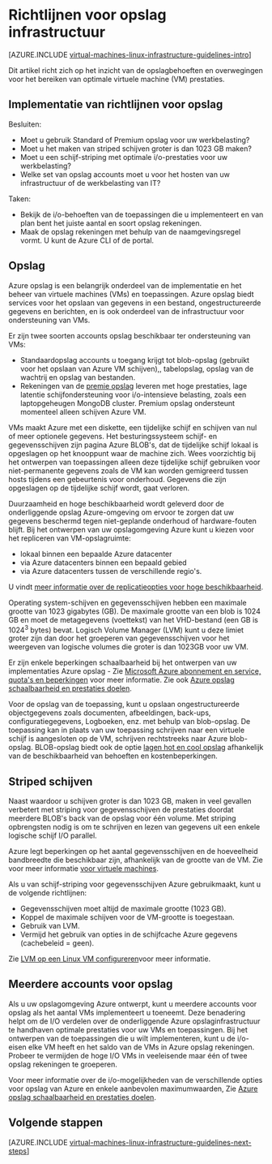 <properties
    pageTitle="Richtlijnen voor opslag oplossingen | Microsoft Azure"
    description="Informatie over de belangrijkste richtlijnen voor ontwerp en implementatie voor de implementatie van opslagoplossingen in Azure infrastructuurservices."
    documentationCenter=""
    services="virtual-machines-linux"
    authors="iainfoulds"
    manager="timlt"
    editor=""
    tags="azure-resource-manager"/>

<tags
    ms.service="virtual-machines-linux"
    ms.workload="infrastructure-services"
    ms.tgt_pltfrm="vm-linux"
    ms.devlang="na"
    ms.topic="article"
    ms.date="09/08/2016"
    ms.author="iainfou"/>

# <a name="storage-infrastructure-guidelines"></a>Richtlijnen voor opslag infrastructuur

[AZURE.INCLUDE [virtual-machines-linux-infrastructure-guidelines-intro](../../includes/virtual-machines-linux-infrastructure-guidelines-intro.md)] 

Dit artikel richt zich op het inzicht van de opslagbehoeften en overwegingen voor het bereiken van optimale virtuele machine (VM) prestaties.


## <a name="implementation-guidelines-for-storage"></a>Implementatie van richtlijnen voor opslag

Besluiten:

- Moet u gebruik Standard of Premium opslag voor uw werkbelasting?
- Moet u het maken van striped schijven groter is dan 1023 GB maken?
- Moet u een schijf-striping met optimale i/o-prestaties voor uw werkbelasting?
- Welke set van opslag accounts moet u voor het hosten van uw infrastructuur of de werkbelasting van IT?

Taken:

- Bekijk de i/o-behoeften van de toepassingen die u implementeert en van plan bent het juiste aantal en soort opslag rekeningen.
- Maak de opslag rekeningen met behulp van de naamgevingsregel vormt. U kunt de Azure CLI of de portal.


## <a name="storage"></a>Opslag

Azure opslag is een belangrijk onderdeel van de implementatie en het beheer van virtuele machines (VMs) en toepassingen. Azure opslag biedt services voor het opslaan van gegevens in een bestand, ongestructureerde gegevens en berichten, en is ook onderdeel van de infrastructuur voor ondersteuning van VMs.

Er zijn twee soorten accounts opslag beschikbaar ter ondersteuning van VMs:

- Standaardopslag accounts u toegang krijgt tot blob-opslag (gebruikt voor het opslaan van Azure VM schijven),, tabelopslag, opslag van de wachtrij en opslag van bestanden.
- Rekeningen van de [premie opslag](../storage/storage-premium-storage.md) leveren met hoge prestaties, lage latentie schijfondersteuning voor i/o-intensieve belasting, zoals een laptopgeheugen MongoDB cluster. Premium opslag ondersteunt momenteel alleen schijven Azure VM.

VMs maakt Azure met een diskette, een tijdelijke schijf en schijven van nul of meer optionele gegevens. Het besturingssysteem schijf- en gegevensschijven zijn pagina Azure BLOB's, dat de tijdelijke schijf lokaal is opgeslagen op het knooppunt waar de machine zich. Wees voorzichtig bij het ontwerpen van toepassingen alleen deze tijdelijke schijf gebruiken voor niet-permanente gegevens zoals de VM kan worden gemigreerd tussen hosts tijdens een gebeurtenis voor onderhoud. Gegevens die zijn opgeslagen op de tijdelijke schijf wordt, gaat verloren.

Duurzaamheid en hoge beschikbaarheid wordt geleverd door de onderliggende opslag Azure-omgeving om ervoor te zorgen dat uw gegevens beschermd tegen niet-geplande onderhoud of hardware-fouten blijft. Bij het ontwerpen van uw opslagomgeving Azure kunt u kiezen voor het repliceren van VM-opslagruimte:

- lokaal binnen een bepaalde Azure datacenter
- via Azure datacenters binnen een bepaald gebied
- via Azure datacenters tussen de verschillende regio's.

U vindt [meer informatie over de replicatieopties voor hoge beschikbaarheid](../storage/storage-introduction.md#replication-for-durability-and-high-availability).

Operating system-schijven en gegevensschijven hebben een maximale grootte van 1023 gigabytes (GB). De maximale grootte van een blob is 1024 GB en moet de metagegevens (voettekst) van het VHD-bestand (een GB is 1024<sup>3</sup> bytes) bevat. Logisch Volume Manager (LVM) kunt u deze limiet groter zijn dan door het groeperen van gegevensschijven voor het weergeven van logische volumes die groter is dan 1023GB voor uw VM.

Er zijn enkele beperkingen schaalbaarheid bij het ontwerpen van uw implementaties Azure opslag - Zie [Microsoft Azure abonnement en service, quota's en beperkingen](azure-subscription-service-limits.md#storage-limits) voor meer informatie. Zie ook [Azure opslag schaalbaarheid en prestaties doelen](../storage/storage-scalability-targets.md).

Voor de opslag van de toepassing, kunt u opslaan ongestructureerde objectgegevens zoals documenten, afbeeldingen, back-ups, configuratiegegevens, Logboeken, enz. met behulp van blob-opslag. De toepassing kan in plaats van uw toepassing schrijven naar een virtuele schijf is aangesloten op de VM, schrijven rechtstreeks naar Azure blob-opslag. BLOB-opslag biedt ook de optie [lagen hot en cool opslag](../storage/storage-blob-storage-tiers.md) afhankelijk van de beschikbaarheid van behoeften en kostenbeperkingen.


## <a name="striped-disks"></a>Striped schijven
Naast waardoor u schijven groter is dan 1023 GB, maken in veel gevallen verbetert met striping voor gegevensschijven de prestaties doordat meerdere BLOB's back van de opslag voor één volume. Met striping opbrengsten nodig is om te schrijven en lezen van gegevens uit een enkele logische schijf I/O parallel.

Azure legt beperkingen op het aantal gegevensschijven en de hoeveelheid bandbreedte die beschikbaar zijn, afhankelijk van de grootte van de VM. Zie voor meer informatie [voor virtuele machines](virtual-machines-linux-sizes.md).

Als u van schijf-striping voor gegevensschijven Azure gebruikmaakt, kunt u de volgende richtlijnen:

- Gegevensschijven moet altijd de maximale grootte (1023 GB).
- Koppel de maximale schijven voor de VM-grootte is toegestaan.
- Gebruik van LVM.
- Vermijd het gebruik van opties in de schijfcache Azure gegevens (cachebeleid = geen).

Zie [LVM op een Linux VM configureren](virtual-machines-linux-configure-lvm.md)voor meer informatie.


## <a name="multiple-storage-accounts"></a>Meerdere accounts voor opslag

Als u uw opslagomgeving Azure ontwerpt, kunt u meerdere accounts voor opslag als het aantal VMs implementeert u toeneemt. Deze benadering helpt om de I/O verdelen over de onderliggende Azure opslaginfrastructuur te handhaven optimale prestaties voor uw VMs en toepassingen. Bij het ontwerpen van de toepassingen die u wilt implementeren, kunt u de i/o-eisen elke VM heeft en het saldo van de VMs in Azure opslag rekeningen. Probeer te vermijden de hoge I/O VMs in veeleisende maar één of twee opslag rekeningen te groeperen.

Voor meer informatie over de i/o-mogelijkheden van de verschillende opties voor opslag van Azure en enkele aanbevolen maximumwaarden, Zie [Azure opslag schaalbaarheid en prestaties doelen](../storage/storage-scalability-targets.md).


## <a name="next-steps"></a>Volgende stappen

[AZURE.INCLUDE [virtual-machines-linux-infrastructure-guidelines-next-steps](../../includes/virtual-machines-linux-infrastructure-guidelines-next-steps.md)] 
